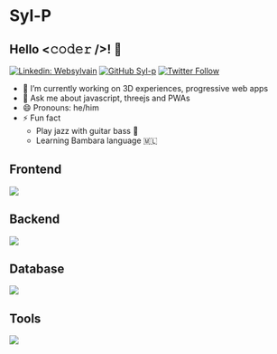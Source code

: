 # Syl-P

## Hello <𝚌𝚘𝚍𝚎𝚛 />! 👋
[![Linkedin: Websylvain](https://img.shields.io/badge/-websylvain-blue?style=flat-square&logo=Linkedin&logoColor=white&link=https://www.linkedin.com/in/websylvain/)](https://www.linkedin.com/in/websylvain/)
[![GitHub Syl-p](https://img.shields.io/github/followers/gkhan205?label=follow&style=social)](https://github.com/syl-p)
[![Twitter Follow](https://img.shields.io/twitter/follow/websylvain?style=social)](https://twitter.com/websylvain)

- 🔭 I’m currently working on 3D experiences, progressive web apps
- 💬 Ask me about javascript, threejs and PWAs
- 😄 Pronouns: he/him
- ⚡ Fun fact
    - Play jazz with guitar bass 🎸
    - Learning Bambara language 🇲🇱


## Frontend
<p align="left">
  <a href="https://skillicons.dev">
    <img src="https://skillicons.dev/icons?i=ts,js,threejs,vuejs,vite,tailwind" />
  </a>
</p>


## Backend
<p align="left">
  <a href="https://skillicons.dev">
    <img src="https://skillicons.dev/icons?i=ruby,rails,nodejs,express,php" />
  </a>
</p>

## Database
<p align="left">
  <a href="https://skillicons.dev">
    <img src="https://skillicons.dev/icons?i=mongodb,mysql,postgresql,elasticsearch,redis" />
  </a>
</p>

## Tools
<p align="left">
  <a href="https://skillicons.dev">
    <img src="https://skillicons.dev/icons?i=git,docker,linux,nginx" />
  </a>
</p>
